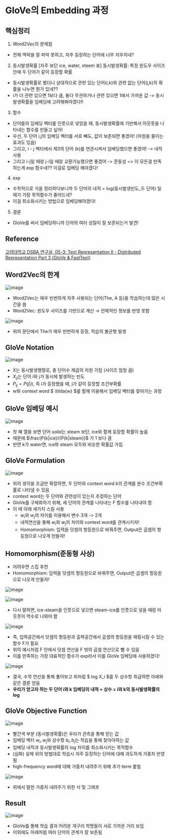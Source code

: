 # GloVe의 Embedding 과정

## 핵심정리

1. Word2Vec의 문제점
- 전체 맥락을 잘 파악 못하고, 자주 등장하는 단어에 너무 치우치네?

2. 동시발생확률
[자주 보던 ice, water, steem 표]
동시발생확률: 특정 윈도우 사이즈 안에 두 단어가 같이 등장할 확률
- 동시발생확률로 봤더니 상대적으로 관련 있는 단어(i,k)와 관련 없는 단어(j,k)의 확률을 나누면 뭔가 있네??
- i가 더 관련 있으면 1보다 큼, 둘다 무관하거나 관련 있으면 1에서 가까운 값
-> 동시발생확률을 임베딩에 고려해봐야겠다!!

3. 함수
- 단어들의 임베딩 벡터를 인풋으로 넣었을 때, 동시발생확률에 기반해서 아웃풋을 나타내는 함수를 만들고 싶어!
- 우선, 두 단어 i,j의 임베딩 벡터를 서로 빼도, 값이 보존되면 좋겠어! (차원을 줄이는 효과도 있음)
- 그리고, i - j 벡터에서 제3의 단어 (k)를 연관시켜서 임베딩했으면 좋겠어! -> 내적 사용
- 그리고 i-j일 때랑 j-i일 때랑 교환가능했으면 좋겠어 -> 준동성
=> 이 모든걸 만족하는게 exp 함수네?? 이걸로 임베딩 해야겠다!

4. exp
- 수학적으로 식을 정리하다보니까
두 단어의 내적 = log(동시발생빈도_두 단어) 일 때가 가장 목적함수가 줄어드네?
- 이걸 최소화시키는 방법으로 임베딩해야겠다!

5. 결론
- GloVe를 써서 임베딩하니까 단어의 여러 성질이 잘 보존되는거 발견!
 

## Reference
[고려대학교 DSBA 연구실, 05-3: Text Representation II - Distributed Representation Part 3 (GloVe & FastText)](https://www.youtube.com/watch?v=JZI74rrMb_M&t=470s&ab_channel=%EA%B3%A0%EB%A0%A4%EB%8C%80%ED%95%99%EA%B5%90%EC%82%B0%EC%97%85%EA%B2%BD%EC%98%81%EA%B3%B5%ED%95%99%EB%B6%80DSBA%EC%97%B0%EA%B5%AC%EC%8B%A4)

## Word2Vec의 한계
![image](https://github.com/Naver-Boostcamp-AI-Tech-6th-NLP/Study_is_all_you_need/assets/71856506/019e74e6-b1aa-4c77-9502-3fdbaae7bf6d)
- Word2Vec는 매우 빈번하게 자주 사용되는 단어(The, A 등)을 학습하는데 많은 시간을 씀
- Word2Vec: 윈도우 사이즈를 기반으로 계산 → 전체적인 정보를 반영 못함

![image](https://github.com/Naver-Boostcamp-AI-Tech-6th-NLP/Study_is_all_you_need/assets/71856506/d9cf28f0-1643-43b0-9af8-5d02bd781406)


- 위의 문단에서 The가 매우 빈번하게 등장, 학습의 불균형 발생

## GloVe Notation
![image](https://github.com/Naver-Boostcamp-AI-Tech-6th-NLP/Study_is_all_you_need/assets/71856506/80abfe69-ccc6-4d38-b51d-c77be204f356)
- X는 동시발생행렬로, 총 단어수 제곱의 차원 가짐 (사이즈 엄청 큼)
- $X_{ij}$는 단어 i와 j가 동시에 발생하는 빈도
- $P_{ij}=P(j|i)$, 즉 i가 등장했을 때, j가 같이 등장할 조건부확률
- w와 context word $ \tilda{w} $를 함께 이용해서 임베딩 벡터를 찾아가는 과정

## GloVe 임베딩 예시

![image](https://github.com/Naver-Boostcamp-AI-Tech-6th-NLP/Study_is_all_you_need/assets/71856506/c0460ed3-078c-4fbf-a6fe-22ebef26cf62)

- 첫 째 열을 보면 단어 solid는 steam 보단, ice와 함께 등장할 확률이 높음
- 때문에 $\frac{P(k|ice)}{P(k|steam)}$ 가 1 보다 큼
- 반면 k가 water면, ice와 steam 모두와 비슷한 확률값 가짐

## GloVe Formulation
![image](https://github.com/Naver-Boostcamp-AI-Tech-6th-NLP/Study_is_all_you_need/assets/71856506/bb22846f-f558-4387-95e5-ee47c6728f55)
- 위의 생각을 조금만 확장하면, 두 단어와 context word k의 관계를 분수 조건부확률로 나타낼 수 있음
- context word는 두 단어와 관련성이 있는지 추정하는 단어
- GloVe를 구체화하기 위해, 세 단어의 관계를 나타내는 F 함수를 나타내야 함
- 이 때 아래 세가지 스킬 사용
  - $w_i$와 $w_j$의 차이를 이용해서 변수 3개 -> 2개
  - 내적연산을 통해 $w_i$와 $w_j$의 차이와 context word를 관계시키자!
  - Homomorphism: 입력을 덧셈의 항등원으로 바꿔주면, Output은 곱셈의 항등원으로 나오게 만들자!


## Homomorphism(준동형 사상) 
- 어려우면 스킵 추천
- Homomorphism: 입력을 덧셈의 항등원으로 바꿔주면, Output은 곱셈의 항등원으로 나오게 만들자!

![image](https://github.com/Naver-Boostcamp-AI-Tech-6th-NLP/Study_is_all_you_need/assets/71856506/f650af35-4e95-486e-8da3-11d087c7fd7f)

![image](https://github.com/Naver-Boostcamp-AI-Tech-6th-NLP/Study_is_all_you_need/assets/71856506/a2750715-5471-4cc4-833b-0900fd845bd8)

- 다시 말하면, ice-steam을 인풋으로 넣으면 steam-ice를 인풋으로 넣을 때랑 아웃풋이 역수로 나와야 함

![image](https://github.com/Naver-Boostcamp-AI-Tech-6th-NLP/Study_is_all_you_need/assets/71856506/8ceecc37-6d3b-471e-a754-de07ac0ec18b)

- 즉, 입력공간에서 덧셈의 항등원과 출력공간에서 곱셈의 항등원을 매핑시킬 수 있는 함수 F가 필요
- 위의 예시처럼 F 안에서 덧셈 연산을 F 밖의 곱셈 연산으로 뺄 수 있음
- 이를 만족하는 가장 대표적인 함수가 exp라서 이를 GloVe 임베딩에 사용하겠다!

![image](https://github.com/Naver-Boostcamp-AI-Tech-6th-NLP/Study_is_all_you_need/assets/71856506/efe8062f-0bb4-49c8-81b0-b4893627a037)

- 결국, 수학 연산을 통해 풀어보고 위처럼 $ log X_i $를 두 상수항 취급하면 아래와 같은 결론 얻음
- **우리가 얻고자 하는 두 단어 i와 k 임베딩의 내적 + 상수 = i와 k의 동시발생확률의 log**
  

## GloVe Objective Function
![image](https://github.com/Naver-Boostcamp-AI-Tech-6th-NLP/Study_is_all_you_need/assets/71856506/91413e0d-83bd-4480-817a-bb8d485611fa)

- 빨간색 부분 (동시발생확률)은 우리가 관측을 통해 얻는 값
- 임베딩 벡터 $w_i, w_j$와 상수항 $b_i, b_j$는 학습을 통해 찾아야하는 값
- 임베딩 내적과 동시발생확률의 log 차이를 최소화시키는 목적함수
- (심화) 실제 위의 방법대로 학습시 자주 등장하는 단어에 대해 과도하게 가중치 반영됨
- high-frequency word에 대해 가중치 내려주기 위해 추가 term 붙힘


![image](https://github.com/Naver-Boostcamp-AI-Tech-6th-NLP/Study_is_all_you_need/assets/71856506/ad1a99ba-a1b1-4526-a15d-1f925293e93a)

- 위에서 말한 가중치 내려주기 위한 식 및 그래프

## Result

![image](https://github.com/Naver-Boostcamp-AI-Tech-6th-NLP/Study_is_all_you_need/assets/71856506/0dab49a5-9a3e-4e50-9b2d-edffeba65d29)

- GloVe를 통해 학습 결과 어려운 개구리 학명들이 서로 가까운 거리 보임
- 이외에도 아래처럼 여러 단어의 관계가 잘 보존됨


